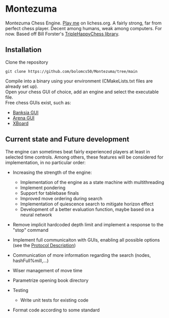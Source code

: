# Montezuma
Montezuma Chess Engine. [Play me](https://lichess.org/@/Montezuma_BOT) on lichess.org.
A fairly strong, far from perfect chess player. Decent among humans, weak among computers. For now.
Based off Bill Forster's [TripleHappyChess library](https://github.com/billforsternz/thc-chess-library).

## Installation
Clone the repository
```
git clone https://github.com/bolomcs50/Montezuma/tree/main
```

Compile into a binary using your environment (CMakeLists.txt files are already set up).  
Open your chess GUI of choice, add an engine and select the executable file.  
Free chess GUIs exist, such as:  
* [Banksia GUI](https://banksiagui.com/)
* [Arena GUI](http://www.playwitharena.de/)
* [XBoard](https://www.gnu.org/software/xboard/)

## Current state and Future development

The engine can sometimes beat fairly experienced players at least in selected time controls.
Among others, these features will be considered for implementation, in no particular order:

* Increasing the strength of the engine:
    * Implementation of the engine as a state machine with multithreading
    * Implement pondering
    * Support for tablebase finals
    * Improved move ordering during search
    * Implementation of quiescence search to mitigate horizon effect
    * Development of a better evaluation function, maybe based on a neural network

* Remove implicit hardcoded depth limit and implement a response to the "stop" command
* Implement full communicaiton with GUIs, enabling all possible options (see the [Protocol Description](http://wbec-ridderkerk.nl/html/UCIProtocol.html))
* Communication of more information regarding the search (nodes, hashFull%mill,...)
* Wiser management of move time
* Parametrize opening book directory
* Testing
    * Write unit tests for existing code
* Format code according to some standard
